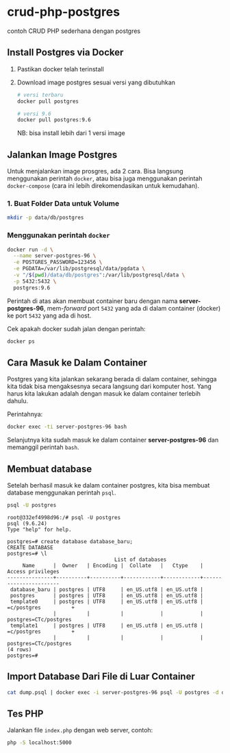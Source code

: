 # crud-php-postgres
contoh CRUD PHP sederhana dengan postgres


## Install Postgres via Docker

1. Pastikan docker telah terinstall
2. Download image postgres sesuai versi yang dibutuhkan

    ```bash
    # versi terbaru
    docker pull postgres

    # versi 9.6
    docker pull postgres:9.6
    ```

    NB: bisa install lebih dari 1 versi image

## Jalankan Image Postgres

Untuk menjalankan image prosgres, ada 2 cara. Bisa langsung menggunakan perintah `docker`, atau bisa juga menggunakan perintah `docker-compose` (cara ini lebih direkomendasikan untuk kemudahan).

### 1. Buat Folder Data untuk Volume

```bash
mkdir -p data/db/postgres
```

### Menggunakan perintah `docker`

```bash
docker run -d \
  --name server-postgres-96 \
  -e POSTGRES_PASSWORD=123456 \
  -e PGDATA=/var/lib/postgresql/data/pgdata \
  -v "/$(pwd)/data/db/postgres":/var/lib/postgresql/data \
  -p 5432:5432 \
  postgres:9.6
```

Perintah di atas akan membuat container baru dengan nama **server-postgres-96**, mem-*forward* port `5432` yang ada di dalam container (docker) ke port `5432` yang ada di host.

Cek apakah docker sudah jalan dengan perintah:

```bash
docker ps
```

## Cara Masuk ke Dalam Container

Postgres yang kita jalankan sekarang berada di dalam container, sehingga kita tidak bisa mengaksesnya secara langsung dari komputer host. Yang harus kita lakukan adalah dengan masuk ke dalam container terlebih dahulu.

Perintahnya:

```bash
docker exec -ti server-postgres-96 bash
```

Selanjutnya kita sudah masuk ke dalam container **server-postgres-96** dan memanggil perintah `bash`.

## Membuat database

Setelah berhasil masuk ke dalam container postgres, kita bisa membuat database menggunakan perintah `psql`.

```bash
psql -U postgres
```

```psql
root@332ef4998d96:/# psql -U postgres
psql (9.6.24)
Type "help" for help.

postgres=# create database database_baru;
CREATE DATABASE
postgres=# \l
                                   List of databases
     Name      |  Owner   | Encoding |  Collate   |   Ctype    |   Access privileges   
---------------+----------+----------+------------+------------+-----------------------
 database_baru | postgres | UTF8     | en_US.utf8 | en_US.utf8 | 
 postgres      | postgres | UTF8     | en_US.utf8 | en_US.utf8 | 
 template0     | postgres | UTF8     | en_US.utf8 | en_US.utf8 | =c/postgres          +
               |          |          |            |            | postgres=CTc/postgres
 template1     | postgres | UTF8     | en_US.utf8 | en_US.utf8 | =c/postgres          +
               |          |          |            |            | postgres=CTc/postgres
(4 rows)
postgres=#
```


## Import Database Dari File di Luar Container

```bash
cat dump.psql | docker exec -i server-postgres-96 psql -U postgres -d database_baru
```

## Tes PHP

Jalankan file `index.php` dengan web server, contoh:

```bash
php -S localhost:5000
```